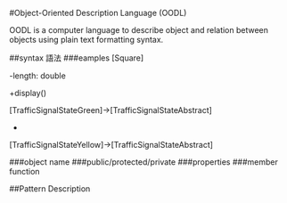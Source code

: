 #Object-Oriented Description Language (OODL)

OODL is a computer language to describe object and relation between objects using plain text formatting syntax.

##syntax 語法
###eamples
[Square]

-length: double

+display()

[TrafficSignalStateGreen]->[TrafficSignalStateAbstract]

+

[TrafficSignalStateYellow]->[TrafficSignalStateAbstract]


###object name
###public/protected/private
###properties
###member function

##Pattern Description